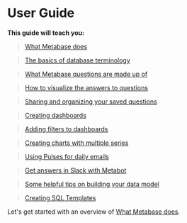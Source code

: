 # User Guide

**This guide will teach you:**

> [What Metabase does](01-what-is-metabase.md)

> [The basics of database terminology](02-database-basics.md)

> [What Metabase questions are made up of](03-asking-questions.md)

> [How to visualize the answers to questions](04-visualizing-results.md)

> [Sharing and organizing your saved questions](05-sharing-answers.md)

> [Creating dashboards](06-dashboards.md)

> [Adding filters to dashboards](07-dashboard-filters.md)

> [Creating charts with multiple series](08-multi-series-charting.md)

> [Using Pulses for daily emails](09-pulses.md)

> [Get answers in Slack with Metabot](10-metabot.md)

> [Some helpful tips on building your data model](11-data-model-reference.md)

> [Creating SQL Templates](12-sql-parameters.md)

Let's get started with an overview of [What Metabase does](01-what-is-metabase.md).

